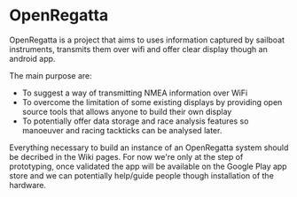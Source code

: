 OpenRegatta
===========

OpenRegatta is a project that aims to uses information captured by sailboat instruments, transmits them over wifi and offer clear display though an android app.

The main purpose are:
- To suggest a way of transmitting NMEA information over WiFi
- To overcome the limitation of some existing displays by providing open source tools that allows anyone to build their own display
- To potentially offer data storage and race analysis features so manoeuver and racing tackticks can be analysed later.

Everything necessary to build an instance of an OpenRegatta system should be decribed in the Wiki pages. For now we're only at the step of prototyping, once validated the app will be available on the Google Play app store and we can potentially help/guide people though installation of the hardware.

